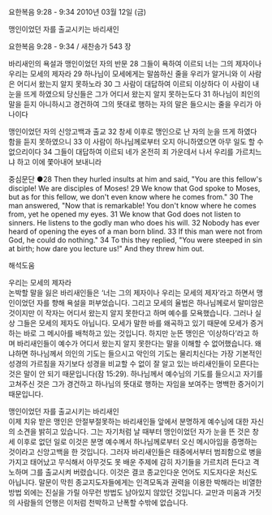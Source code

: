 요한복음 9:28 - 9:34 
2010년 03월 12일 (금)

맹인이었던 자를 출교시키는 바리새인



요한복음 9:28 - 9:34 / 새찬송가 543 장


바리새인의 욕설과 맹인이었던 자의 반문
28 그들이 욕하여 이르되 너는 그의 제자이나 우리는 모세의 제자라 29 하나님이 모세에게는 말씀하신 줄을 우리가 알거니와 이 사람은 어디서 왔는지 알지 못하노라 30 그 사람이 대답하여 이르되 이상하다 이 사람이 내 눈을 뜨게 하였으되 당신들은 그가 어디서 왔는지 알지 못하는도다 31 하나님이 죄인의 말을 듣지 아니하시고 경건하여 그의 뜻대로 행하는 자의 말은 들으시는 줄을 우리가 아나이다 

맹인이었던 자의 신앙고백과 출교
32 창세 이후로 맹인으로 난 자의 눈을 뜨게 하였다 함을 듣지 못하였으니 33 이 사람이 하나님께로부터 오지 아니하였으면 아무 일도 할 수 없으리이다 34 그들이 대답하여 이르되 네가 온전히 죄 가운데서 나서 우리를 가르치느냐 하고 이에 쫓아내어 보내니라 

중심문단 ●28 Then they hurled insults at him and said, "You are this fellow's disciple! We are disciples of Moses! 29 We know that God spoke to Moses, but as for this fellow, we don't even know where he comes from." 30 The man answered, "Now that is remarkable! You don't know where he comes from, yet he opened my eyes. 31 We know that God does not listen to sinners. He listens to the godly man who does his will. 32 Nobody has ever heard of opening the eyes of a man born blind. 33 If this man were not from God, he could do nothing." 34 To this they replied, "You were steeped in sin at birth; how dare you lecture us!" And they threw him out.

해석도움





우리는 모세의 제자라  
논박할 말을 잃은 바리새인들은 ‘너는 그의 제자이나 우리는 모세의 제자’라고 하면서 맹인이었던 자를 향해 욕설을 퍼부었습니다. 그리고 모세의 율법은 하나님께로서 말미암은 것이지만 이 작자는 어디서 왔는지 알지 못한다고 하며 예수를 모욕했습니다. 그러나 실상 그들은 모세의 제자도 아닙니다. 모세가 말한 바를 왜곡하고 있기 때문에 모세가 증거하는 바로 그 메시아를 배척하고 있는 것입니다. 하지만 눈뜬 맹인은 ‘이상하다’라고 하며 바리새인들이 예수가 어디서 왔는지 알지 못한다는 말을 이해할 수 없어했습니다. 왜냐하면 하나님께서 의인의 기도는 들으시고 악인의 기도는 물리치신다는 가장 기본적인 성경의 가르침을 자기보다 성경을 비교할 수 없이 잘 알고 있는 바리새인들이 모른다는 것은 말이 안 되기 때문입니다(잠 15:29). 하나님께서 예수님의 기도를 들으시고 자기를 고쳐주신 것은 그가 경건하고 하나님의 뜻대로 행하는 자임을 보여주는 명백한 증거이기 때문입니다.

맹인이었던 자를 출교시키는 바리새인  
이제 치유 받은 맹인은 안절부절못하는 바리새인들 앞에서 분명하게 예수님에 대한 자신의 소견을 밝히고 있습니다. 그는 자기처럼 날 때부터 맹인이었던 자가 눈을 뜬 것은 창세 이후로 없던 일로 이것은 분명 예수께서 하나님께로부터 오신 메시아임을 증명하는 것이라고 신앙고백을 한 것입니다. 그러자 바리새인들은 태중에서부터 범죄함으로 병을 가지고 태어났고 무식해서 아무것도 못 배운 주제에 감히 자기들을 가르치려 든다고 격노하며 그를 출교시켜 버렸습니다. 이것은 결코 종교인다운 언어도 지도자다운 처신도 아닙니다. 말문이 막힌 종교지도자들에게는 인격모독과 권력을 이용한 박해라는 비열한 방법 외에는 진실을 가릴 아무런 방법도 남아있지 않았던 것입니다. 교만과 미움과 거짓의 사람들의 언행은 이처럼 천박하고 난폭할 수밖에 없습니다.